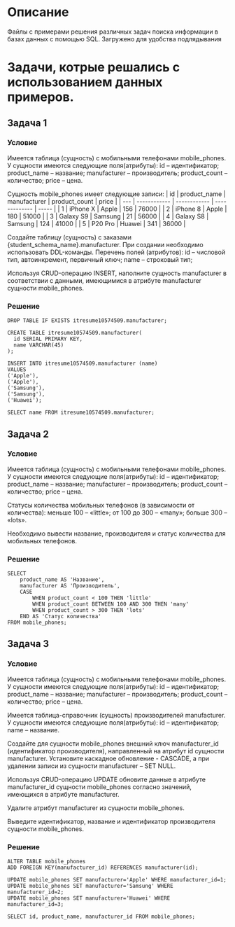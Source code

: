 # Описание

Файлы с примерами решения различных задач поиска информации в базах данных с помощью SQL. Загружено для удобства подлядывания

# Задачи, котрые решались с использованием данных примеров.

## Задача 1

### Условие 

Имеется таблица (сущность) с мобильными телефонами mobile_phones.
У сущности имеются следующие поля(атрибуты):
id – идентификатор;
product_name – название;
manufacturer – производитель;
product_count – количество;
price – цена.

Сущность mobile_phones имеет следующие записи:
| id | product_name | manufacturer | product_count | price | | --- | ------------ | ------------ | ------------- | ----- | | 1 | iPhone X | Apple | 156 | 76000 | | 2 | iPhone 8 | Apple | 180 | 51000 | | 3 | Galaxy S9 | Samsung | 21 | 56000 | | 4 | Galaxy S8 | Samsung | 124 | 41000 | | 5 | P20 Pro | Huawei | 341 | 36000 |

Создайте таблицу (сущность) с заказами {student_schema_name}.manufacturer. При создании необходимо использовать DDL-команды.
Перечень полей (атрибутов):
id – числовой тип, автоинкремент, первичный ключ;
name – строковый тип;

Используя CRUD-операцию INSERT, наполните сущность manufacturer в соответствии с данными, имеющимися в атрибуте manufacturer сущности mobile_phones.

### Решение

```
DROP TABLE IF EXISTS itresume10574509.manufacturer;

CREATE TABLE itresume10574509.manufacturer(
  id SERIAL PRIMARY KEY,
  name VARCHAR(45)
);

INSERT INTO itresume10574509.manufacturer (name)
VALUES 
('Apple'),
('Apple'),
('Samsung'),
('Samsung'),
('Huawei');

SELECT name FROM itresume10574509.manufacturer;
```
## Задача 2

### Условие

Имеется таблица (сущность) с мобильными телефонами mobile_phones.
У сущности имеются следующие поля(атрибуты):
id – идентификатор;
product_name – название;
manufacturer – производитель;
product_count – количество;
price – цена.

Статусы количества мобильных телефонов (в зависимости от количества): меньше 100 – «little»; от 100 до 300 – «many»; больше 300 – «lots».

Необходимо вывести название, производителя и статус количества для мобильных телефонов.

### Решение

```
SELECT 
	product_name AS 'Название',
	manufacturer AS 'Производитель',
	CASE 
		WHEN product_count < 100 THEN 'little'
		WHEN product_count BETWEEN 100 AND 300 THEN 'many'
		WHEN product_count > 300 THEN 'lots'
	END AS 'Статус количества'	
FROM mobile_phones;
```

## Задача 3

### Условие

Имеется таблица (сущность) с мобильными телефонами mobile_phones.
У сущности имеются следующие поля(атрибуты):
id – идентификатор;
product_name – название;
manufacturer – производитель;
product_count – количество;
price – цена.

Имеется таблица-справочник (сущность) производителей manufacturer.
У сущности имеются следующие поля(атрибуты):
id – идентификатор;
name – название.

Создайте для сущности mobile_phones внешний ключ manufacturer_id (идентификатор производителя), направленный на атрибут id сущности manufacturer. Установите каскадное обновление - CASCADE, а при удалении записи из сущности manufacturer – SET NULL.

Используя CRUD-операцию UPDATE обновите данные в атрибуте manufacturer_id сущности mobile_phones согласно значений, имеющихся в атрибуте manufacturer.

Удалите атрибут manufacturer из сущности mobile_phones.

Выведите идентификатор, название и идентификатор производителя сущности mobile_phones.

### Решение

```
ALTER TABLE mobile_phones
ADD FOREIGN KEY(manufacturer_id) REFERENCES manufacturer(id);

UPDATE mobile_phones SET manufacturer='Apple' WHERE manufacturer_id=1;
UPDATE mobile_phones SET manufacturer='Samsung' WHERE manufacturer_id=2;
UPDATE mobile_phones SET manufacturer='Huawei' WHERE manufacturer_id=3;

SELECT id, product_name, manufacturer_id FROM mobile_phones;
```

